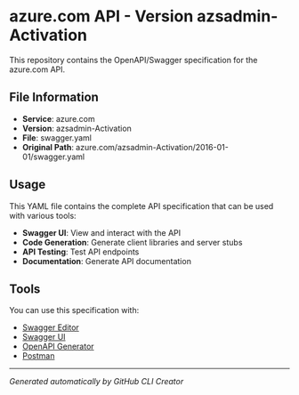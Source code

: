 # azure.com API - Version azsadmin-Activation

This repository contains the OpenAPI/Swagger specification for the azure.com API.

## File Information

- **Service**: azure.com
- **Version**: azsadmin-Activation
- **File**: swagger.yaml
- **Original Path**: azure.com/azsadmin-Activation/2016-01-01/swagger.yaml

## Usage

This YAML file contains the complete API specification that can be used with various tools:

- **Swagger UI**: View and interact with the API
- **Code Generation**: Generate client libraries and server stubs
- **API Testing**: Test API endpoints
- **Documentation**: Generate API documentation

## Tools

You can use this specification with:

- [Swagger Editor](https://editor.swagger.io/)
- [Swagger UI](https://swagger.io/tools/swagger-ui/)
- [OpenAPI Generator](https://openapi-generator.tech/)
- [Postman](https://www.postman.com/)

---

*Generated automatically by GitHub CLI Creator*
